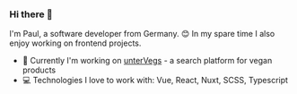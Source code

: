 ### Hi there 👋
I'm Paul, a software developer from Germany. 😊
In my spare time I also enjoy working on frontend projects.
- 🔭 Currently I'm working on [unterVegs](www.untervegs.com) - a search platform for vegan products
- 💻 Technologies I love to work with: Vue, React, Nuxt, SCSS, Typescript

<!--
**paul-schreiber/paul-schreiber** is a ✨ _special_ ✨ repository because its `README.md` (this file) appears on your GitHub profile.

Here are some ideas to get you started:

- 🔭 I’m currently working on ...
- 🌱 I’m currently learning ...
- 👯 I’m looking to collaborate on ...
- 🤔 I’m looking for help with ...
- 💬 Ask me about ...
- 📫 How to reach me: ...
- 😄 Pronouns: ...
- ⚡ Fun fact: ...
-->
